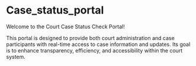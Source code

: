 # Case_status_portal
Welcome to the Court Case Status Check Portal!  

This portal is designed to provide both court administration and case participants with real-time access to case information and updates. Its goal is to enhance transparency, efficiency, and accessibility within the court system.
